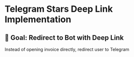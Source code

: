 # Telegram Stars Deep Link Implementation

## 🎯 Goal: Redirect to Bot with Deep Link

Instead of opening invoice directly, redirect user to Telegram
